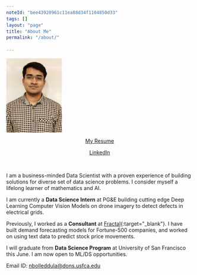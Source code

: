 ```yaml
---
noteId: "bee43920961c11ea88d34f1104850d33"
tags: []
layout: "page"
title: "About Me"
permalink: "/about/"

---
```


 <img align='center' src="../images/my_pic.jpg" width="150" />

<p>
</p>
<p align='center'><a href="https://docs.google.com/document/d/1PHeJ6v4NmCRKsPWvZuGzKQSMarwrQDY-LxjdjHFwHt0/edit?usp=sharing" class="btn btn-dark" target="_blank">My Resume</a></p>

<p align='center'><a href="https://www.linkedin.com/in/nithish08" class="btn btn-dark" target="_blank">LinkedIn</a></p>

<p>
<br>
</p>
I am a business-minded Data Scientist with a proven experience of building solutions for diverse set of data science problems. I consider myself a lifelong learner of mathematics and AI.

I am currently a **Data Science Intern** at PG&E building cutting edge Deep Learning Computer Vision Models on drone imagery to detect defects in electrical grids.

Previously, I worked as a **Consultant** at [Fractal](https://fractal.ai/){:target="_blank"}. I have built demand forecasting models for Fortune-500 companies, and worked on using text data to predict stock price movements.

I will graduate from **Data Science Program** at University of San Francisco this June. I am now open to ML/DS opportunities.

Email ID: [nbolleddula@dons.usfca.edu](mailto:nbolleddula@dons.usfca.edu)